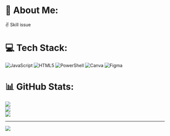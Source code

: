 # 💫 About Me:
✌️ Skill issue


# 💻 Tech Stack:
![JavaScript](https://img.shields.io/badge/javascript-%23323330.svg?style=for-the-badge&logo=javascript&logoColor=%23F7DF1E) ![HTML5](https://img.shields.io/badge/html5-%23E34F26.svg?style=for-the-badge&logo=html5&logoColor=white) ![PowerShell](https://img.shields.io/badge/PowerShell-%235391FE.svg?style=for-the-badge&logo=powershell&logoColor=white) ![Canva](https://img.shields.io/badge/Canva-%2300C4CC.svg?style=for-the-badge&logo=Canva&logoColor=white) ![Figma](https://img.shields.io/badge/figma-%23F24E1E.svg?style=for-the-badge&logo=figma&logoColor=white)
# 📊 GitHub Stats:
![](https://github-readme-stats.vercel.app/api?username=angelomds42&theme=dark&hide_border=false&include_all_commits=false&count_private=false)<br/>
![](https://github-readme-streak-stats.herokuapp.com/?user=angelomds42&theme=dark&hide_border=false)<br/>
![](https://github-readme-stats.vercel.app/api/top-langs/?username=angelomds42&theme=dark&hide_border=false&include_all_commits=false&count_private=false&layout=compact)

---
[![](https://visitcount.itsvg.in/api?id=angelomds42&icon=0&color=12)](https://visitcount.itsvg.in)

<!-- Proudly created with GPRM ( https://gprm.itsvg.in ) -->
